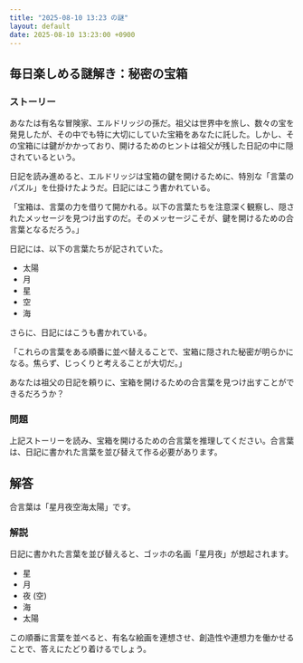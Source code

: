 ```yaml
---
title: "2025-08-10 13:23 の謎"
layout: default
date: 2025-08-10 13:23:00 +0900
---
```

## 毎日楽しめる謎解き：秘密の宝箱

### ストーリー

あなたは有名な冒険家、エルドリッジの孫だ。祖父は世界中を旅し、数々の宝を発見したが、その中でも特に大切にしていた宝箱をあなたに託した。しかし、その宝箱には鍵がかかっており、開けるためのヒントは祖父が残した日記の中に隠されているという。

日記を読み進めると、エルドリッジは宝箱の鍵を開けるために、特別な「言葉のパズル」を仕掛けたようだ。日記にはこう書かれている。

「宝箱は、言葉の力を借りて開かれる。以下の言葉たちを注意深く観察し、隠されたメッセージを見つけ出すのだ。そのメッセージこそが、鍵を開けるための合言葉となるだろう。」

日記には、以下の言葉たちが記されていた。

*   太陽
*   月
*   星
*   空
*   海

さらに、日記にはこうも書かれている。

「これらの言葉をある順番に並べ替えることで、宝箱に隠された秘密が明らかになる。焦らず、じっくりと考えることが大切だ。」

あなたは祖父の日記を頼りに、宝箱を開けるための合言葉を見つけ出すことができるだろうか？

### 問題

上記ストーリーを読み、宝箱を開けるための合言葉を推理してください。合言葉は、日記に書かれた言葉を並び替えて作る必要があります。

## 解答

合言葉は「星月夜空海太陽」です。

### 解説

日記に書かれた言葉を並び替えると、ゴッホの名画「星月夜」が想起されます。
*   星
*   月
*   夜 (空)
*   海
*   太陽

この順番に言葉を並べると、有名な絵画を連想させ、創造性や連想力を働かせることで、答えにたどり着けるでしょう。
